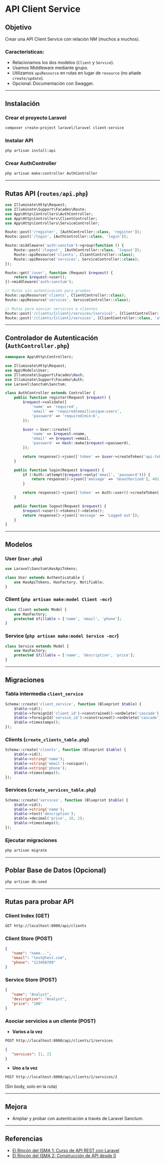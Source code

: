 # API Client Service

## Objetivo

Crear una API Client Service con relación NM (muchos a muchos).

### Características:

* Relacionamos los dos modelos (`Client` y `Service`).
* Usamos Middleware mediante grupo.
* Utilizamos `apiResource` en rutas en lugar de `resource` (no añade `create/update`).
* Opcional: Documentación con Swagger.

---

## Instalación

### Crear el proyecto Laravel

```bash
composer create-project laravel/laravel client-service
```

### Instalar API

```bash
php artisan install:api
```

### Crear AuthController

```bash
php artisan make:controller AuthController
```

---

## Rutas API (`routes/api.php`)

```php
use Illuminate\Http\Request;
use Illuminate\Support\Facades\Route;
use App\Http\Controllers\AuthController;
use App\Http\Controllers\ClientController;
use App\Http\Controllers\ServiceController;

Route::post('/register', [AuthController::class, 'register']);
Route::post('/login', [AuthController::class, 'login']);

Route::middleware('auth:sanctum')->group(function () {
    Route::post('/logout', [AuthController::class, 'logout']);
    Route::apiResource('clients', ClientController::class);
    Route::apiResource('services', ServiceController::class);
});

Route::get('/user', function (Request $request) {
    return $request->user();
})->middleware('auth:sanctum');

// Rutas sin autenticación para pruebas
Route::apiResource('clients', ClientController::class);
Route::apiResource('services', ServiceController::class);

// Rutas para asociar servicios a clientes
Route::post('/clients/{client}/services/{service}', [ClientController::class, 'addService']); // Uno a la vez
Route::post('/clients/{client}/services', [ClientController::class, 'attachServices']); // Varios a la vez
```

---

## Controlador de Autenticación (`AuthController.php`)

```php
namespace App\Http\Controllers;

use Illuminate\Http\Request;
use App\Models\User;
use Illuminate\Support\Facades\Hash;
use Illuminate\Support\Facades\Auth;
use Laravel\Sanctum\Sanctum;

class AuthController extends Controller {
    public function register(Request $request) {
        $request->validate([
            'name' => 'required',
            'email' => 'required|email|unique:users',
            'password' => 'required|min:6',
        ]);

        $user = User::create([
            'name' => $request->name,
            'email' => $request->email,
            'password' => Hash::make($request->password),
        ]);

        return response()->json(['token' => $user->createToken('api-token')->plainTextToken, 'user' => $user]);
    }

    public function login(Request $request) {
        if (!Auth::attempt($request->only('email', 'password'))) {
            return response()->json(['message' => 'Unauthorized'], 401);
        }

        return response()->json(['token' => Auth::user()->createToken('api-token')->plainTextToken, 'user' => Auth::user()]);
    }

    public function logout(Request $request) {
        $request->user()->tokens()->delete();
        return response()->json(['message' => 'Logged out']);
    }
}
```

---

## Modelos

### User (`User.php`)

```php
use Laravel\Sanctum\HasApiTokens;

class User extends Authenticatable {
    use HasApiTokens, HasFactory, Notifiable;
}
```

### Client (`php artisan make:model Client -mcr`)

```php
class Client extends Model {
    use HasFactory;
    protected $fillable = ['name', 'email', 'phone'];
}
```

### Service (`php artisan make:model Service -mcr`)

```php
class Service extends Model {
    use HasFactory;
    protected $fillable = ['name', 'description', 'price'];
}
```

---

## Migraciones

### Tabla intermedia `client_service`

```php
Schema::create('client_service', function (Blueprint $table) {
    $table->id();
    $table->foreignId('client_id')->constrained()->onDelete('cascade');
    $table->foreignId('service_id')->constrained()->onDelete('cascade');
    $table->timestamps();
});
```

### Clients (`create_clients_table.php`)

```php
Schema::create('clients', function (Blueprint $table) {
    $table->id();
    $table->string('name');
    $table->string('email')->unique();
    $table->string('phone');
    $table->timestamps();
});
```

### Services (`create_services_table.php`)

```php
Schema::create('services', function (Blueprint $table) {
    $table->id();
    $table->string('name');
    $table->text('description');
    $table->decimal('price', 10, 2);
    $table->timestamps();
});
```

### Ejecutar migraciones

```bash
php artisan migrate
```

---

## Poblar Base de Datos (Opcional)

```bash
php artisan db:seed
```

---

## Rutas para probar API

### Client Index (GET)

```bash
GET http://localhost:8000/api/clients
```

### Client Store (POST)

```json
{
   "name": "name...",
   "email": "test@test.com",
   "phone": "123456789"
}
```

### Service Store (POST)

```json
{
   "name": "Analyst",
   "description": "Analyst",
   "price": "100"
}
```

### Asociar servicios a un cliente (POST)

* **Varios a la vez**

```bash
POST http://localhost:8000/api/clients/1/services
```

```json
{
   "services": [1, 2]
}
```

* **Uno a la vez**

```bash
POST http://localhost:8000/api/clients/1/services/2
```

(Sin body, solo en la ruta)

---

## Mejora

* Ampliar y probar con autenticación a través de Laravel Sanctum.

---

## Referencias

* [El Rincón del ISMA 1: Curso de API REST con Laravel](https://www.youtube.com/watch?v=xyz)
* [El Rincón del ISMA 2: Construcción de API desde 0](https://www.youtube.com/watch?v=xyz)
